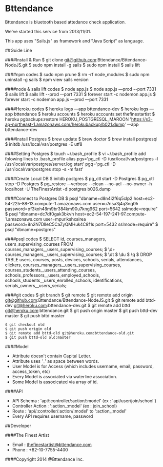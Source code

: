 Bttendance
=================
Bttendance is bluetooth based attedance check application. 

We've started this service from 2013/11/01. 

This app uses "Sails.js" as framework and "Java Script" as language.

##Guide Line

####Install & Run
    $ git clone git@github.com:Bttendance/Bttendance-NodeJS.git
    $ sudo npm install -g sails
    $ sudo npm install
    $ sails lift

####npm codes
    $ sudo npm prune
    $ rm -rf node_modules
    $ sudo npm uninstall -g sails
    $ npm view sails version

####node & sails lift codes
    $ node app.js
    $ node app.js —prod --port 7331
    $ sails lift
    $ sails lift --prod --port 7331
    $ forever start -c nodemon app.js
    $ forever start -c nodemon app.js —prod —port 7331

####Heroku codes
    $ heroku logs —app bttendance-dev
    $ heroku logs —app bttendance
    $ heroku accounts
    $ heroku accounts:set thefinestartist
    $ heroku pgbackups:restore HEROKU_POSTGRESQL_MAROON 'https://s3-ap-northeast-1.amazonaws.com/herokubackup/b021.dump' --app bttendance-dev
    
####Install Postgres
    $ brew update
    $ brew doctor
    $ brew install postgresql
    $ initdb /usr/local/var/postgres -E utf8
    
####Setting Postgres
    $ touch ~/.bash_profile
    $ vi ~/.bash_profile
    add folowing lines to .bash_profile
    alias pgs='pg_ctl -D /usr/local/var/postgres -l /usr/local/var/postgres/server.log start'
    pgq='pg_ctl -D /usr/local/var/postgres stop -s -m fast'

####Create Local DB
    $ initdb postgres
    $ pg_ctl start -D Postgres
    $ pg_ctl stop -D Postgres
    $ pg_restore --verbose --clean --no-acl --no-owner -h localhost -U TheFinestArtist -d postgres b026.dump
    
####Connect to Postgres DB
    $ psql "dbname=d8n4i2f6q5clp2 host=ec2-54-225-88-13.compute-1.amazonaws.com user=u7nsa3j4q3ng05 password=pf3koh48m9br384km90u7kng962 port=5642 sslmode=require"
    $ psql "dbname=dc7df0gak3bkvh host=ec2-54-197-241-97.compute-1.amazonaws.com user=mpurikshxalrea password=8n2N7DlIeC5CaZyQMHuk4C8f1s port=5432 sslmode=require"
    $ psql "dbname=postgres"

####psql codes
    $ SELECT id, courses_managers, users_supervising_courses FROM courses_managers__users_supervising_courses;
    $ \d+ courses_managers__users_supervising_courses;
    $ \dt
    $ \du
    $ \q
    $ DROP TABLE users, courses, posts, devices, schools, serials, attendances, clickers, courses_managers__users_supervising_courses, courses_students__users_attending_courses, schools_professors__users_employed_schools, schools_students__users_enrolled_schools, identifications, serials_owners__users_serials;

####git codes
    $ git branch
    $ git remote
    $ git remote add origin git@github.com:Bttendance/Bttendance-NodeJS.git
    $ git remote add bttd-dev git@heroku.com:bttendance-dev.git
    $ git remote add bttd git@heroku.com:bttendance.git
    $ git push origin master
    $ git push bttd-dev master
    $ git push bttd master

    $ git checkout old
    $ git push origin old
    $ git remote add bttd-old git@heroku.com:bttendance-old.git
    $ git push bttd-old old:master

####Model
- Attribute doesn't contain Capital Letter.
- Attribute uses '_' as space between words.
- User Model is for Access (which includes username, email, password, access_token, etc)
- Every Model is associated via waterline association.
- Some Model is associcated via array of id.

####API
- API Schema : 'api/:controller/:action/:model' (ex : 'api/user/join/school')
- Controller Action : ':action_:model' (ex : join_school)
- Route : 'api/:controller/:action/:model' to ':action_:model'
- Every API requires username, password

##Developer

####The Finest Artist
- Email : thefinestartist@bttendance.com
- Phone : +82-10-7755-4400

####Copyright 2014 @Bttendance Inc.
